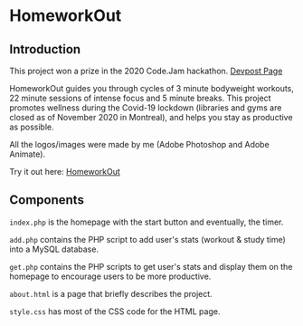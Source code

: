 # HomeworkOut

## Introduction
This project won a prize in the 2020 Code.Jam hackathon. [Devpost Page](https://devpost.com/software/homeworkout)

HomeworkOut guides you through cycles of 3 minute bodyweight workouts, 22 minute sessions of intense focus and 5 minute breaks. This project promotes wellness during the Covid-19 lockdown (libraries and gyms are closed as of November 2020 in Montreal), and helps you stay as productive as possible.

All the logos/images were made by me (Adobe Photoshop and Adobe Animate).

Try it out here: [HomeworkOut](https://mathusan.net/HomeworkOut/index.php)


## Components

`index.php` is the homepage with the start button and eventually, the timer.

`add.php` contains the PHP script to add user's stats (workout & study time) into a MySQL database.

`get.php` contains the PHP scripts to get user's stats and display them on the homepage to encourage users to be more productive.

`about.html` is a page that briefly describes the project.

`style.css` has most of the CSS code for the HTML page.